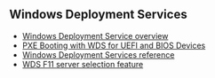## Windows Deployment Services
- [Windows Deployment Service overview](https://docs.microsoft.com/en-us/windows/desktop/wds/windows-deployment-services-portal)
- [PXE Booting with WDS for UEFI and BIOS Devices](https://gal.vin/2017/05/05/pxe-booting-for-uefi-bios/)
- [Windows Deployment Services reference](https://docs.microsoft.com/en-us/windows/desktop/wds/windows-deployment-services-reference)
- [WDS F11 server selection feature](http://deployvista.com/Home/tabid/36/EntryID/99/language/en-US/Default.aspx)
